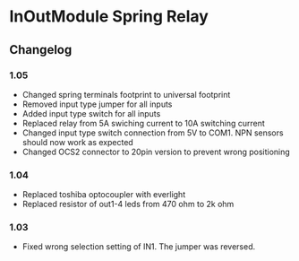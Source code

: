 # InOutModule Spring Relay

## Changelog

### 1.05

- Changed spring terminals footprint to universal footprint
- Removed input type jumper for all inputs
- Added input type switch for all inputs
- Replaced relay from 5A swiching current to 10A switching current
- Changed input type switch connection from 5V to COM1. NPN sensors should now work as expected
- Changed OCS2 connector to 20pin version to prevent wrong positioning

### 1.04

- Replaced toshiba optocoupler with everlight
- Replaced resistor of out1-4 leds from 470 ohm to 2k ohm

### 1.03

- Fixed wrong selection setting of IN1. The jumper was reversed.
